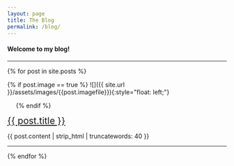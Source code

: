 ```yaml
---
layout: page
title: The Blog
permalink: /blog/
---
```


#### Welcome to my blog!

---


  {% for post in site.posts %}

{% if post.image == true %}
![]({{ site.url }}/assets/images/{{post.imagefile}}){:style="float: left;"}

&nbsp;&nbsp;&nbsp;&nbsp;
{% endif %}

<a href="{{ post.url }}" style="font-size:1.5em;">{{ post.title }}</a>	


      


      
	

{{ post.content | strip_html | truncatewords: 40 }}
<hr>





  {% endfor %}

